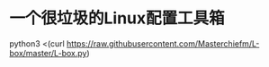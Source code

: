 # 一个很垃圾的Linux配置工具箱
python3 <(curl https://raw.githubusercontent.com/Masterchiefm/L-box/master/L-box.py)
